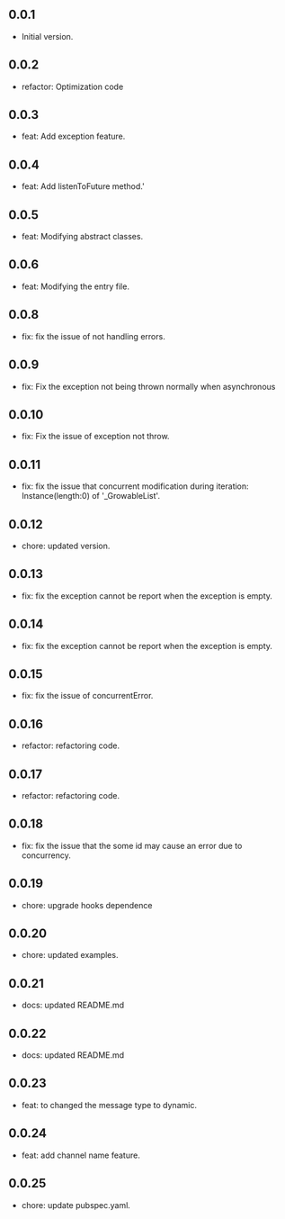 ## 0.0.1

- Initial version.

## 0.0.2
- refactor: Optimization code

## 0.0.3
- feat: Add exception feature.

## 0.0.4
- feat: Add listenToFuture method.'

## 0.0.5
- feat: Modifying abstract classes.

## 0.0.6
- feat: Modifying the entry file.

## 0.0.8
- fix: fix the issue of not handling errors.
 
## 0.0.9

- fix: Fix the exception not being thrown normally when asynchronous

## 0.0.10
- fix: Fix the issue of exception not throw.

## 0.0.11
- fix: fix the issue that concurrent modification during iteration: Instance(length:0) of '_GrowableList'.

## 0.0.12
- chore: updated version.

## 0.0.13
- fix: fix the exception cannot be report when the exception is empty.

## 0.0.14

- fix: fix the exception cannot be report when the exception is empty.

## 0.0.15

- fix: fix the issue of concurrentError.

## 0.0.16

- refactor: refactoring code.

## 0.0.17

- refactor: refactoring code.

## 0.0.18

- fix: fix the issue that the some id may cause an error due to concurrency.

## 0.0.19

- chore: upgrade hooks dependence

## 0.0.20

- chore: updated examples.

## 0.0.21

- docs: updated README.md

## 0.0.22

- docs: updated README.md

## 0.0.23

- feat: to changed the message type to dynamic.

## 0.0.24

- feat: add channel name feature.

## 0.0.25
- chore: update pubspec.yaml.
